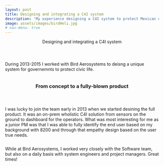 ```yaml
---
layout: post
title: Designing and integrating a C4I system
description: 'My experience designing a C4I system to protect Mexican civilians'
image: assets/images/birdHeli.jpg
# nav-menu: true
---
```


<!-- Main -->
<div id="main">

<!-- www.omerbenami.com Omer's website

Omer Ben-Ami | Israel | Omer Ben-Ami Projects

and Blog   oba2311@gmail.com

TEL-AVIV -->

<!-- One -->
<section id="one">
	<div class="inner">
		<header class="major">
			<div>Designing and integrating a C4I system</div>
		</header>
		<p>During 2013-2015 I worked with Bird Aerosystems to deisng a unique system for governemnts to protect civic life. </p>
	</div>
</section>

<!-- Two -->
<section id="two" class="spotlights">
	<section>
		<!-- <a href="educationVSincome.html" class="image"> -->
			<img src="https://ijlalansari1122.github.io/Test_site/assets/images11330604_1561709637384690_1617399862_n.jpg " alt=""
			data-position="center center" />
		<!-- </a> -->
		<div class="content">
			<div class="inner">
				<header class="major">
					<h3>From concept to a fully-blown product</h3>
				</header>
				<p>I was lucky to join the team early in 2013 when we started desining the full product. It was an on-prem wholistic C4I solution from sensors on the ground to dashboard for the operators. What was most interesting for me as a junior PM was that I was able to fully identify the end user based on my background with 8200 and through that empathy design based on the user true needs.</p>
			</div>
		</div>
	</section>
	<section>
		<a href="https://www.birdaero.com" class="image">
			<img src="https://ijlalansari1122.github.io/Test_site/assets/images/bird.gif" alt="" data-position="top center" />
		</a>
		<div class="content">
			<div class="inner">
				<!-- <header class="major">
					<h3>Rhoncus magna</h3>
				</header> -->
				<p>While at Bird Aerosystems, I worked very closely with the Software team, but also on a daily basis with system engineers and project managers. Great times!</p>
			</div>
		</div>
		</section>
	</section>
